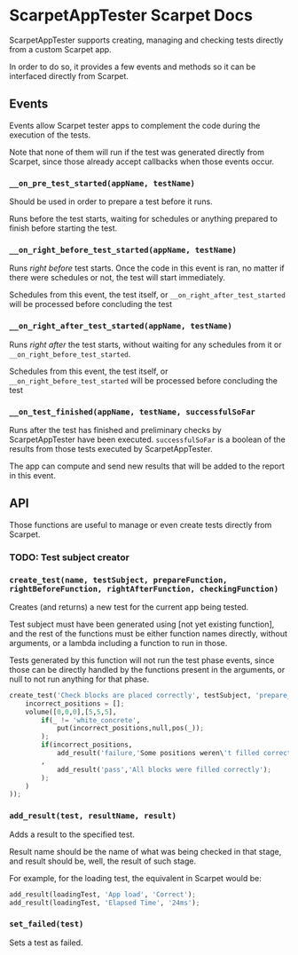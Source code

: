 # ScarpetAppTester Scarpet Docs
ScarpetAppTester supports creating, managing and checking tests directly from a custom Scarpet app.

In order to do so, it provides a few events and methods so it can be interfaced directly from Scarpet.

## Events

Events allow Scarpet tester apps to complement the code during the execution of the tests.

Note that none of them will run if the test was generated directly from Scarpet, since those already accept callbacks
when those events occur.

### `__on_pre_test_started(appName, testName)`

Should be used in order to prepare a test before it runs.

Runs before the test starts, waiting for schedules or anything prepared to finish before starting the test.

### `__on_right_before_test_started(appName, testName)` 

Runs _right before_ test starts. Once the code in this event is ran, no matter if there were schedules or not, the test
will start immediately.

Schedules from this event, the test itself, or `__on_right_after_test_started` will be processed before concluding the test

### `__on_right_after_test_started(appName, testName)`

Runs _right after_ the test starts, without waiting for any schedules from it or `__on_right_before_test_started`.

Schedules from this event, the test itself, or `__on_right_before_test_started` will be processed before concluding the test

### `__on_test_finished(appName, testName, successfulSoFar`

Runs after the test has finished and preliminary checks by ScarpetAppTester have been executed. `successfulSoFar` is a boolean of the results from
those tests executed by ScarpetAppTester.

The app can compute and send new results that will be added to the report in this event.

## API

Those functions are useful to manage or even create tests directly from Scarpet.

### TODO: Test subject creator

### `create_test(name, testSubject, prepareFunction, rightBeforeFunction, rightAfterFunction, checkingFunction)`

Creates (and returns) a new test for the current app being tested.

Test subject must have been generated using [not yet existing function], and the rest of the functions must be either function names directly,
without arguments, or a lambda including a function to run in those.

Tests generated by this function will not run the test phase events, since those can be directly handled by the functions present in the arguments, or
null to not run anything for that phase.
```py
create_test('Check blocks are placed correctly', testSubject, 'prepare_check_blocks', null, null, _() -> (
	incorrect_positions = [];
    volume([0,0,0],[5,5,5],
    	if(_ != 'white_concrete',
    		put(incorrect_positions,null,pos(_));
    	);
    	if(incorrect_positions,
    		add_result('failure,'Some positions weren\'t filled correctly'+incorrect_positions);
    	,
    		add_result('pass','All blocks were filled correctly');
    	);
    )
));
```

### `add_result(test, resultName, result)`

Adds a result to the specified test.

Result name should be the name of what was being checked in that stage, and result should be, well, the result of such stage.

For example, for the loading test, the equivalent in Scarpet would be:

```py
add_result(loadingTest, 'App load', 'Correct');
add_result(loadingTest, 'Elapsed Time', '24ms');
```

### `set_failed(test)`

Sets a test as failed.
